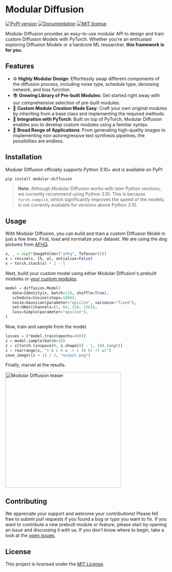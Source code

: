 # Modular Diffusion

[![PyPI version](https://badge.fury.io/py/modular-diffusion.svg)](https://badge.fury.io/py/modular-diffusion)
[![Documentation](https://img.shields.io/badge/docs-stable-blue.svg)](https://cabralpinto.github.io/modular-diffusion/)
[![MIT license](https://img.shields.io/badge/license-MIT-blue.svg)](https://lbesson.mit-license.org/)

Modular Diffusion provides an easy-to-use modular API to design and train custom Diffusion Models with PyTorch. Whether you're an enthusiast exploring Diffusion Models or a hardcore ML researcher, **this framework is for you**.

## Features

- ⚙️ **Highly Modular Design**: Effortlessly swap different components of the diffusion process, including noise type, schedule type, denoising network, and loss function.
- 📚 **Growing Library of Pre-built Modules**: Get started right away with our comprehensive selection of pre-built modules.
- 🔨 **Custom Module Creation Made Easy**: Craft your own original modules by inheriting from a base class and implementing the required methods.
- 🤝 **Integration with PyTorch**: Built on top of PyTorch, Modular Diffusion enables you to develop custom modules using a familiar syntax.
- 🌈 **Broad Range of Applications**: From generating high-quality images to implementing non-autoregressive text synthesis pipelines, the possiblities are endless.

## Installation

Modular Diffusion officially supports Python 3.10+ and is available on PyPI:

```bash
pip install modular-diffusion
```

> **Note**: Although Modular Diffusion works with later Python versions, we currently recommend using Python 3.10. This is because `torch.compile`, which significantly improves the speed of the models, is not currently available for versions above Python 3.10.

## Usage

With Modular Diffusion, you can build and train a custom Diffusion Model in just a few lines. First, load and normalize your dataset. We are using the dog pictures from [AFHQ](https://paperswithcode.com/dataset/afhq).

```python
x, _ = zip(*ImageFolder("afhq", ToTensor()))
x = resize(x, [h, w], antialias=False)
x = torch.stack(x) * 2 - 1
```

Next, build your custom model using either Modular Diffusion's prebuilt modules or [your custom modules](https://cabralpinto.github.io/modular-diffusion/guides/custom-modules/).

```python
model = diffusion.Model(
   data=Identity(x, batch=128, shuffle=True),
   schedule=Cosine(steps=1000),
   noise=Gaussian(parameter="epsilon", variance="fixed"),
   net=UNet(channels=(1, 64, 128, 256)),
   loss=Simple(parameter="epsilon"),
)
```

Now, train and sample from the model.

```python
losses = [*model.train(epochs=400)]
z = model.sample(batch=10)
z = z[torch.linspace(0, z.shape[0] - 1, 10).long()]
z = rearrange(z, "t b c h w -> c (b h) (t w)")
save_image((z + 1) / 2, "output.png")
```

Finally, marvel at the results.

<img width="360" alt="Modular Diffusion teaser" src="https://github.com/cabralpinto/modular-diffusion/assets/47889626/2756f798-8037-460e-b827-255812f203b6">

## Contributing

We appreciate your support and welcome your contributions! Please fell free to submit pull requests if you found a bug or typo you want to fix. If you want to contribute a new prebuilt module or feature, please start by opening an issue and discussing it with us. If you don't know where to begin, take a look at the [open issues](https://github.com/cabralpinto/modular-diffusion/issues).

## License

This project is licensed under the [MIT License](LICENSE).
